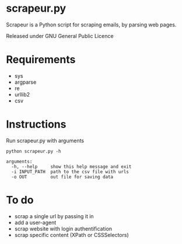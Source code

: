 
scrapeur.py
======================

Scrapeur is a Python script for scraping emails, by parsing web pages.

Released under GNU General Public Licence

Requirements
======================
* sys
* argparse
* re
* urllib2
* csv

Instructions
======================

Run scrapeur.py with arguments

```
python scrapeur.py -h

arguments:
  -h, --help     show this help message and exit
  -i INPUT_PATH  path to the csv file with urls
  -o OUT         out file for saving data

```

To do
======================
* scrap a single url by passing it in
* add a user-agent
* scrap website with login authentification
* scrap specific content (XPath or CSSSelectors)
